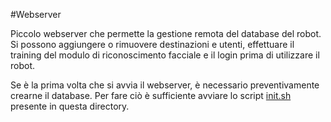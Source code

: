#Webserver

Piccolo webserver che permette la gestione remota del database del robot. Si possono aggiungere o rimuovere destinazioni e utenti, effettuare il training del modulo di riconoscimento facciale e il login prima di utilizzare il robot.

Se è la prima volta che si avvia il webserver, è necessario preventivamente crearne il database. Per fare ciò è sufficiente avviare lo script [init.sh](init.sh) presente in questa directory.
